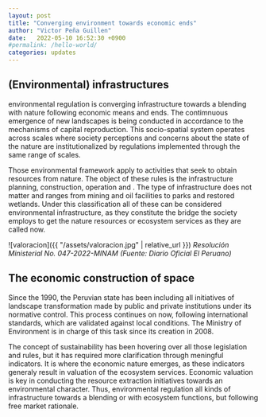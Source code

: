 ```yaml
---
layout: post
title: "Converging environment towards economic ends"
author: "Victor Peña Guillen"
date:   2022-05-10 16:52:30 +0900
#permalink: /hello-world/
categories: updates
---
```


## (Environmental) infrastructures

environmental regulation is converging infrastructure towards a blending with nature following economic means and ends.
The contimnuous emergence of new landscapes is being conducted in accordance to the mechanisms of capital reproduction. This socio-spatial system operates across scales where society perceptions and concerns about the state of the nature are institutionalized by regulations implemented through the same range of scales.

Those environmental framework apply to activities that seek to obtain resources from nature. The object of these rules is the infrastructure planning, construction, operation and .
The type of infrastructure does not matter and ranges from mining and oil facilities to parks and restored wetlands. Under this classification all of these can be considered environmental infrastructure, as they constitute the bridge the society employs to get the nature resources or ecosystem services as they are called now.

![valoracion]({{ "/assets/valoracion.jpg" | relative_url }})
*Resolución Ministerial No. 047-2022-MINAM (Fuente: Diario Oficial El Peruano)*

## The economic construction of space

Since the 1990, the Peruvian state has been including all initiatives of landscape transformation made by public and private institutions under its normative control. This process continues on now, following international standards, which are validated against local conditions. The Ministry of Environment is in charge of this task since its creation in 2008.

The concept of sustainability has been hovering over all those legislation and rules, but it has required more clarification through meningful indicators. It is where the economic nature emerges, as these indicators generaly result in valuation of the ecosystem services. Economic valuation is key in conducting the resource extraction initiatives towards an environmental character. Thus, environmental regulation all kinds of infrastructure towards a blending or with ecosystem functions, but following free market rationale.
